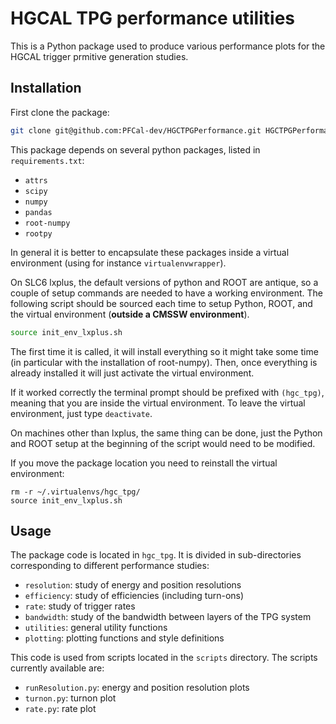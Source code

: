 # HGCAL TPG performance utilities
This is a Python package used to produce various performance plots for the HGCAL trigger prmitive generation studies.

## Installation
First clone the package:
```bash
git clone git@github.com:PFCal-dev/HGCTPGPerformance.git HGCTPGPerformance
```

This package depends on several python packages, listed in `requirements.txt`:
* `attrs`
* `scipy`
* `numpy`
* `pandas`
* `root-numpy`
* `rootpy`

In general it is better to encapsulate these packages inside a virtual environment (using for instance `virtualenvwrapper`).

On SLC6 lxplus, the default versions of python and ROOT are antique, so a couple of setup commands are needed to have a working environment. The following script should be sourced each time to setup Python, ROOT, and the virtual environment (**outside a CMSSW environment**).
```bash
source init_env_lxplus.sh
```
The first time it is called, it will install everything so it might take some time (in particular with the installation of root-numpy). Then, once everything is already installed it will just activate the virtual environment.

If it worked correctly the terminal prompt should be prefixed with `(hgc_tpg)`, meaning that you are inside the virtual environment. To leave the virtual environment, just type `deactivate`.

On machines other than lxplus, the same thing can be done, just the Python and ROOT setup at the beginning of the script would need to be modified.

If you move the package location you need to reinstall the virtual environment:
```
rm -r ~/.virtualenvs/hgc_tpg/
source init_env_lxplus.sh
```

## Usage
The package code is located in `hgc_tpg`. It is divided in sub-directories corresponding to different performance studies:
* `resolution`: study of energy and position resolutions
* `efficiency`: study of efficiencies (including turn-ons)
* `rate`: study of trigger rates
* `bandwidth`: study of the bandwidth between layers of the TPG system
* `utilities`: general utility functions
* `plotting`: plotting functions and style definitions

This code is used from scripts located in the `scripts` directory. The scripts currently available are:
* `runResolution.py`: energy and position resolution plots
* `turnon.py`: turnon plot
* `rate.py`: rate plot


